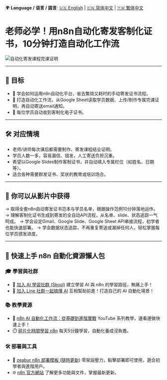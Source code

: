 🌍 **Language / 语言 / 語言**: [🇺🇸 English](./readme-en.md) | [🇨🇳 简体中文](./readme-cn.md) | [🇹🇼 繁体中文](./readme.md)

# 老师必学！用n8n自动化寄发客制化证书，10分钟打造自动化工作流

![自动化寄发课程完课证明](https://github.com/qwedsazxc78/ai-automation-n8n/blob/main/n8n/30-n8n-auto-certificate/cover.png?raw=true)

---

## 🎯 目标

* 🚀 学会如何运用n8n自动化平台，省去繁琐又耗时的手动寄发证书流程。
* 🤖 打造自动化工作流，从Google Sheet读取学员数据、上传/制作专属完课证明，再自动寄送email通知。
* 💌 每位学员自动收到客制化电子证书。

---

## 🛠️ 对应情境

* 老师/讲师每次课后都需要制作、寄发课程结业证明。
* 学员人数一多，容易漏信、错发，人工寄送负担沉重。
* 希望以Google Slides制作客制证书，并自动填入专属栏位（如姓名、日期等）。
* 适合各种需要群发证书、奖状的教育或培训场合。

---

## 🎥 你可以从影片中获得

→ 取得全套n8n自动寄发证书范本与学员名单，根据操作范例10分钟落地运作。
→ 理解客制化证书生成到寄发的全自动API流程，从名单、slide、状态追踪一气呵成。
→ 学会设定Gmail、Google Slide、Google Sheet API串接流程，初学者也能快速部署。
→ 学会数据状态追踪，不再重复寄送或漏掉任何人，轻松掌握每位学员颁发进度。

---

## 🚀 快速上手 n8n 自動化資源懶人包

### 🎓 學習與社群

* 🔗 [加入 AI 學習社群 (Skool)](https://www.skool.com/ai-brain-alex/about?ref=5dde9b20e8e7432aa9a01df6e89685f4)
  建立學習 AI 與 n8n 的學習路徑，無痛上手！
* 🔗 [加入 Line 社群一起搞懂 AI](https://line.me/ti/g2/ZypIgLSzVPweRBgBqKvaRU10WEmnotuZOr7Lpg)
  互相幫助前進！打造自己的 AI 自動化場景！

### 📚 教學資源

* 🎥 [n8n AI 自動化工作流：從基礎到進階實戰](https://youtube.com/playlist?list=PLUf88uk7T54I83MBdbuXgUuA8rVklF4FA&si=wHsQw8YJu-erSdLd)
  YouTube 系列教學，邊看邊做快速上手！
* ⏱️ [碎片化時間學習 n8n](https://youtube.com/playlist?list=PLUf88uk7T54Iv6LV2NFgdTghaX2cPhtgH&si=G3gj2qn179ZFUqAZ)
  每天5分鐘學習，自動化養成沒負擔。

### 🛠️ 部署與工具

* 🧩 [zeabur n8n 部署模板 (隨時更新)](https://zeabur.com/zh-TW/templates/0TUVZ7?referralDesktop=qwedsazxc78)
  零架設壓力，點擊部署即可使用，適合初學者與進階用戶。
* 🌐 [n8n 官方網站](https://n8n.io/)
  了解更多功能與文件，掌握最新更新。
